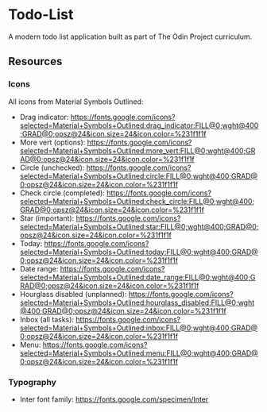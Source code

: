 # Todo-List

A modern todo list application built as part of The Odin Project curriculum.

## Resources

### Icons
All icons from Material Symbols Outlined:

- Drag indicator: https://fonts.google.com/icons?selected=Material+Symbols+Outlined:drag_indicator:FILL@0;wght@400;GRAD@0;opsz@24&icon.size=24&icon.color=%231f1f1f
- More vert (options): https://fonts.google.com/icons?selected=Material+Symbols+Outlined:more_vert:FILL@0;wght@400;GRAD@0;opsz@24&icon.size=24&icon.color=%231f1f1f
- Circle (unchecked): https://fonts.google.com/icons?selected=Material+Symbols+Outlined:circle:FILL@0;wght@400;GRAD@0;opsz@24&icon.size=24&icon.color=%231f1f1f
- Check circle (completed): https://fonts.google.com/icons?selected=Material+Symbols+Outlined:check_circle:FILL@0;wght@400;GRAD@0;opsz@24&icon.size=24&icon.color=%231f1f1f
- Star (important): https://fonts.google.com/icons?selected=Material+Symbols+Outlined:star:FILL@0;wght@400;GRAD@0;opsz@24&icon.size=24&icon.color=%231f1f1f
- Today: https://fonts.google.com/icons?selected=Material+Symbols+Outlined:today:FILL@0;wght@400;GRAD@0;opsz@24&icon.size=24&icon.color=%231f1f1f
- Date range: https://fonts.google.com/icons?selected=Material+Symbols+Outlined:date_range:FILL@0;wght@400;GRAD@0;opsz@24&icon.size=24&icon.color=%231f1f1f
- Hourglass disabled (unplanned): https://fonts.google.com/icons?selected=Material+Symbols+Outlined:hourglass_disabled:FILL@0;wght@400;GRAD@0;opsz@24&icon.size=24&icon.color=%231f1f1f
- Inbox (all tasks): https://fonts.google.com/icons?selected=Material+Symbols+Outlined:inbox:FILL@0;wght@400;GRAD@0;opsz@24&icon.size=24&icon.color=%231f1f1f
- Menu: https://fonts.google.com/icons?selected=Material+Symbols+Outlined:menu:FILL@0;wght@400;GRAD@0;opsz@24&icon.size=24&icon.color=%231f1f1f

### Typography
- Inter font family: https://fonts.google.com/specimen/Inter